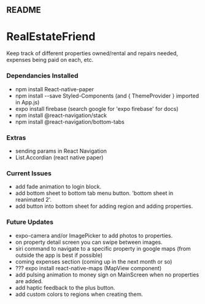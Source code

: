 ## README

# RealEstateFriend

Keep track of different properties owned/rental and repairs needed, expenses being paid on each, etc.

### Dependancies Installed

- npm install React-native-paper
- npm install --save Styled-Components (and { ThemeProvider } imported in App.js)
- expo install firebase (search google for 'expo firebase' for docs)
- npm install @react-navigation/stack
- npm install @react-navigation/bottom-tabs

### Extras

- sending params in React Navigation
- List.Accordian (react native paper)

### Current Issues

- add fade animation to login block.
- add bottom sheet to bottom tab menu button. 'bottom sheet in reanimated 2'.
- add button into bottom sheet for adding region and adding properties.

### Future Updates

- expo-camera and/or ImagePicker to add photos to properties.
- on property detail screen you can swipe between images.
- siri command to navigate to a specific property in google maps (from outside the app is best if possible)
- coming expenses section (coming up in the next month or so)
- ??? expo install react-native-maps (MapView component)
- add pulsing animation to money sign on MainScreen when no properties are added.
- add haptic feedback to the plus button.
- add custom colors to regions when creating them.

